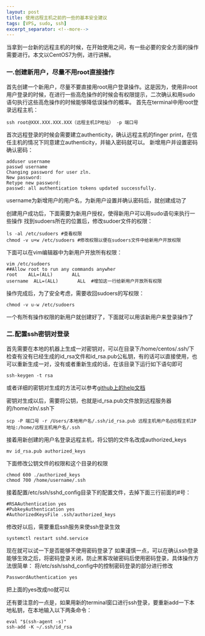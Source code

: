 ```yaml
---
layout: post
title: 使用远程主机之前的一些的基本安全建议
tags: [VPS, sudo, ssh]
excerpt_separator: <!--more-->
---
```

当拿到一台新的远程主机的时候，在开始使用之间，有一些必要的安全方面的操作需要进行。本文以CentOS7为例，进行讲解。
<!--more-->

### 一.创建新用户，尽量不用root直接操作

首先创建一个新用户，尽量不要直接用root用户登录操作。这是因为，使用非root用户登录的时候，在进行一些高危操作的时候会有权限提示，二次确认和用sudo语句执行这些高危操作的时候能够降低误操作的概率。
首先在terminal中用root登录远程主机：

    ssh root@XXX.XXX.XXX.XXX（远程主机IP地址） -p 端口号

首次远程登录的时候会需要建立authenticity，确认远程主机的finger print，在信任主机的情况下同意建立authenticity，并输入密码就可以。
新增用户并设置密码确认密码：

    adduser username
    passwd username
    Changing password for user zln.
    New password:
    Retype new password:
    passwd: all authentication tokens updated successfully.

username为新增用户的用户名，为新用户设置并确认密码后，就创建成功了

创建用户成功后，下面需要为新用户授权，使得新用户可以用sudo语句来执行一些操作
找到sudoers所在的位置后，修改sudoer文件的权限：

    ls -al /etc/sudoers #查看权限
    chmod -v u+w /etc/sudoers #修改权限以便在sudoers文件中给新用户开放权限

下面可以在vim编辑器中为新用户开放所有权限：

    vim /etc/sudoers
    ##Allow root to run any commands anywher
    root    ALL=(ALL)       ALL
    username  ALL=(ALL)       ALL  #增加这一行给新用户开放所有权限

操作完成后，为了安全考虑，需要收回sudoers的写权限：

    chmod -v u-w /etc/sudoers

一个有所有操作权限的新用户就创建好了，下面就可以用该新用户来登录操作了

### 二.配置ssh密钥对登录

首先需要在本地的机器上生成一对密钥对，可以在目录下/home/centos/.ssh/下检查有没有已经生成的id_rsa文件和id_rsa.pub公私钥，有的话可以直接使用，也可以重新生成一对，没有或者重新生成的话，在该目录下运行如下语句即可

    ssh-keygen -t rsa

或者详细的密钥对生成的方法可以参考[github上的help文档](https://help.github.com/articles/generating-a-new-ssh-key-and-adding-it-to-the-ssh-agent)

密钥对生成以后，需要将公钥，也就是id_rsa.pub文件放到远程服务器的/home/zln/.ssh下

    scp -P 端口号 -r /Users/本地用户名/.ssh/id_rsa.pub 远程主机用户名@远程主机IP地址:/home/远程主机用户名/.ssh

接着用新创建的用户名登录远程主机，将公钥的文件名改成authorized_keys

    mv id_rsa.pub authorized_keys

下面修改公钥文件的权限和这个目录的权限

    chmod 600 ./authorized_keys
    chmod 700 /home/username/.ssh

接着配置/etc/ssh/sshd_config目录下的配置文件，去掉下面三行前面的#号：

    #RSAAuthentication yes
    #PubkeyAuthentication yes
    #AuthorizedKeysFile .ssh/authorized_keys

修改好以后，需要重启ssh服务来使ssh登录生效

    systemctl restart sshd.service

现在就可以试一下是否能够不使用密码登录了
如果谨慎一点，可以在确认ssh登录能够生效之后，将密码登录关闭，防止黑客攻破密码后使用密码登录，具体操作方法很简单：
将/etc/ssh/sshd_config中的控制密码登录的部分进行修改

    PasswordAuthentication yes

把上面的yes改成no就可以

还有要注意的一点是，如果用新的terminal窗口进行ssh登录，要重新add一下本地私钥，在本地输入以下两条命令：

    eval "$(ssh-agent -s)"
    ssh-add -K ~/.ssh/id_rsa




